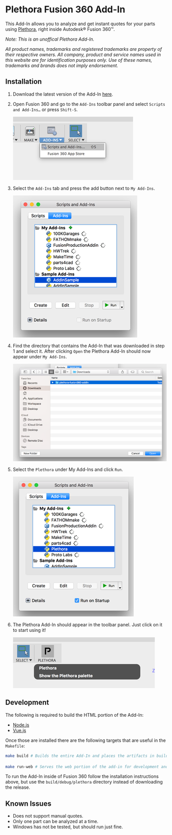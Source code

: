 # Plethora Fusion 360 Add-In

This Add-In allows you to analyze and get instant quotes for your parts using [Plethora](https://www.plethora.com), right inside Autodesk® Fusion 360™.

_Note: This is an unoffical Plethora Add-In._

_All product names, trademarks and registered trademarks are property of their respective owners. All company, product and service names used in this website are for identification purposes only. Use of these names, trademarks and brands does not imply endorsement._

## Installation

1. Download the latest version of the Add-In [here](https://github.com/fixme).
2. Open Fusion 360 and go to the `Add-Ins` toolbar panel and select `Scripts and Add-Ins…` or press `Shift-S`.

    ![Add-Ins Toolbar Panel](screenshots/screenshot-1.png)

3. Select the `Add-Ins` tab and press the add button next to `My Add-Ins`.

    ![Scripts and Add-Ins](screenshots/screenshot-2.png)

4. Find the directory that contains the Add-In that was downloaded in step 1 and select it. After clicking `Open` the Plethora Add-In should now appear under `My Add-Ins`.

    ![Finder](screenshots/screenshot-3.png)

5. Select the `Plethora` under My Add-Ins and click `Run`.

    ![Scripts and Add-Ins with Plethora Add-In](screenshots/screenshot-4.png)

6. The Plethora Add-In should appear in the toolbar panel. Just click on it to start using it!

    ![Plethora Toolbar Panel](screenshots/screenshot-5.png)

## Development

The following is required to build the HTML portion of the Add-In:

- [Node.js](https://nodejs.org/en/)
- [Vue.js](https://vuejs.org)

Once those are installed there are the following targets that are useful in the `Makefile`:

```bash
make build # Builds the entire Add-In and places the artifacts in build/debug.

make run-web # Serves the web portion of the add-in for development and debugging.
```

To run the Add-In inside of Fusion 360 follow the installation instructions above, but use the `build/debug/plethora` directory instead of downloading the release.

## Known Issues

- Does not support manual quotes.
- Only one part can be analyzed at a time.
- Windows has not be tested, but should run just fine.